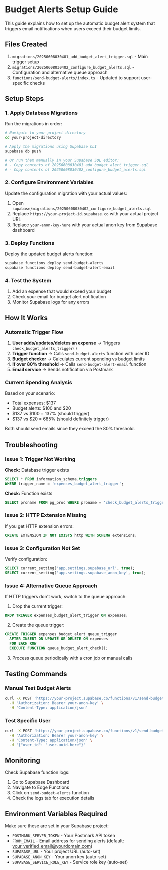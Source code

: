 # Budget Alerts Setup Guide

This guide explains how to set up the automatic budget alert system that triggers email notifications when users exceed their budget limits.

## Files Created

1. `migrations/20250608030401_add_budget_alert_trigger.sql` - Main trigger setup
2. `migrations/20250608030402_configure_budget_alerts.sql` - Configuration and alternative queue approach
3. `functions/send-budget-alerts/index.ts` - Updated to support user-specific checks

## Setup Steps

### 1. Apply Database Migrations

Run the migrations in order:

```bash
# Navigate to your project directory
cd your-project-directory

# Apply the migrations using Supabase CLI
supabase db push

# Or run them manually in your Supabase SQL editor:
# - Copy contents of 20250608030401_add_budget_alert_trigger.sql
# - Copy contents of 20250608030402_configure_budget_alerts.sql
```

### 2. Configure Environment Variables

Update the configuration migration with your actual values:

1. Open `supabase/migrations/20250608030402_configure_budget_alerts.sql`
2. Replace `https://your-project-id.supabase.co` with your actual project URL
3. Replace `your-anon-key-here` with your actual anon key from Supabase dashboard

### 3. Deploy Functions

Deploy the updated budget alerts function:

```bash
supabase functions deploy send-budget-alerts
supabase functions deploy send-budget-alert-email
```

### 4. Test the System

1. Add an expense that would exceed your budget
2. Check your email for budget alert notification
3. Monitor Supabase logs for any errors

## How It Works

### Automatic Trigger Flow

1. **User adds/updates/deletes an expense** → Triggers `check_budget_alerts_trigger()`
2. **Trigger function** → Calls `send-budget-alerts` function with user ID
3. **Budget checker** → Calculates current spending vs budget limits
4. **If over 80% threshold** → Calls `send-budget-alert-email` function
5. **Email service** → Sends notification via Postmark

### Current Spending Analysis

Based on your scenario:
- Total expenses: $137
- Budget alerts: $100 and $20
- $137 vs $100 = 137% (should trigger)
- $137 vs $20 = 685% (should definitely trigger)

Both should send emails since they exceed the 80% threshold.

## Troubleshooting

### Issue 1: Trigger Not Working

**Check:** Database trigger exists
```sql
SELECT * FROM information_schema.triggers 
WHERE trigger_name = 'expenses_budget_alert_trigger';
```

**Check:** Function exists
```sql
SELECT proname FROM pg_proc WHERE proname = 'check_budget_alerts_trigger';
```

### Issue 2: HTTP Extension Missing

If you get HTTP extension errors:
```sql
CREATE EXTENSION IF NOT EXISTS http WITH SCHEMA extensions;
```

### Issue 3: Configuration Not Set

Verify configuration:
```sql
SELECT current_setting('app.settings.supabase_url', true);
SELECT current_setting('app.settings.supabase_anon_key', true);
```

### Issue 4: Alternative Queue Approach

If HTTP triggers don't work, switch to the queue approach:

1. Drop the current trigger:
```sql
DROP TRIGGER expenses_budget_alert_trigger ON expenses;
```

2. Create the queue trigger:
```sql
CREATE TRIGGER expenses_budget_alert_queue_trigger
  AFTER INSERT OR UPDATE OR DELETE ON expenses
  FOR EACH ROW
  EXECUTE FUNCTION queue_budget_alert_check();
```

3. Process queue periodically with a cron job or manual calls

## Testing Commands

### Manual Test Budget Alerts
```bash
curl -X POST 'https://your-project.supabase.co/functions/v1/send-budget-alerts' \
  -H 'Authorization: Bearer your-anon-key' \
  -H 'Content-Type: application/json'
```

### Test Specific User
```bash
curl -X POST 'https://your-project.supabase.co/functions/v1/send-budget-alerts' \
  -H 'Authorization: Bearer your-anon-key' \
  -H 'Content-Type: application/json' \
  -d '{"user_id": "user-uuid-here"}'
```

## Monitoring

Check Supabase function logs:
1. Go to Supabase Dashboard
2. Navigate to Edge Functions
3. Click on `send-budget-alerts` function
4. Check the logs tab for execution details

## Environment Variables Required

Make sure these are set in your Supabase project:
- `POSTMARK_SERVER_TOKEN` - Your Postmark API token
- `FROM_EMAIL` - Email address for sending alerts (default: your_verified_email@yourdomain.com)
- `SUPABASE_URL` - Your project URL (auto-set)
- `SUPABASE_ANON_KEY` - Your anon key (auto-set)
- `SUPABASE_SERVICE_ROLE_KEY` - Service role key (auto-set)
